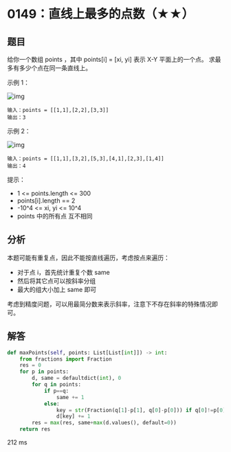 # 0149：直线上最多的点数（★★）


## 题目

给你一个数组 points ，其中 points[i] = [xi, yi] 表示 X-Y 平面上的一个点。
求最多有多少个点在同一条直线上。

示例 1：

![img](https://assets.leetcode.com/uploads/2021/02/25/plane1.jpg)

    输入：points = [[1,1],[2,2],[3,3]]
    输出：3

示例 2：

![img](https://assets.leetcode.com/uploads/2021/02/25/plane2.jpg)   
    
    输入：points = [[1,1],[3,2],[5,3],[4,1],[2,3],[1,4]]
    输出：4

提示：
- 1 <= points.length <= 300
- points[i].length == 2
- -10^4 <= xi, yi <= 10^4
- points 中的所有点 互不相同
     
	 
## 分析

本题可能有重复点，因此不能按直线遍历，考虑按点来遍历：
- 对于点 i，首先统计重复个数 same
- 然后将其它点可以按斜率分组
- 最大的组大小加上 same 即可

考虑到精度问题，可以用最简分数来表示斜率，注意下不存在斜率的特殊情况即可。

## 解答

```python
def maxPoints(self, points: List[List[int]]) -> int:
    from fractions import Fraction
    res = 0
    for p in points:
        d, same = defaultdict(int), 0
        for q in points:
            if p==q:
                same += 1
            else:
                key = str(Fraction(q[1]-p[1], q[0]-p[0])) if q[0]!=p[0] else '1/0'
                d[key] += 1
        res = max(res, same+max(d.values(), default=0))
    return res
```
212 ms

